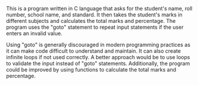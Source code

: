 This is a program written in C language that asks for the student's name, roll number, school name, and standard. It then takes the student's marks in different subjects and calculates the total marks and percentage. The program uses the "goto" statement to repeat input statements if the user enters an invalid value.

Using "goto" is generally discouraged in modern programming practices as it can make code difficult to understand and maintain. It can also create infinite loops if not used correctly. A better approach would be to use loops to validate the input instead of "goto" statements. Additionally, the program could be improved by using functions to calculate the total marks and percentage.
